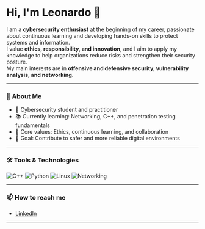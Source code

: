 # Hi, I'm Leonardo 👋

I am a **cybersecurity enthusiast** at the beginning of my career, passionate about continuous learning and developing hands-on skills to protect systems and information.  
I value **ethics, responsibility, and innovation**, and I aim to apply my knowledge to help organizations reduce risks and strengthen their security posture.  
My main interests are in **offensive and defensive security, vulnerability analysis, and networking**.

---

### 🚀 About Me
- 🔐 Cybersecurity student and practitioner  
- 📚 Currently learning: Networking, C++, and penetration testing fundamentals  
- 🌱 Core values: Ethics, continuous learning, and collaboration  
- 🎯 Goal: Contribute to safer and more reliable digital environments  

---

### 🛠️ Tools & Technologies
![C++](https://img.shields.io/badge/C++-00599C?style=for-the-badge&logo=cplusplus&logoColor=white)
![Python](https://img.shields.io/badge/Python-3776AB?style=for-the-badge&logo=python&logoColor=white)
![Linux](https://img.shields.io/badge/Linux-FCC624?style=for-the-badge&logo=linux&logoColor=black)
![Networking](https://img.shields.io/badge/Networking-0078D7?style=for-the-badge&logo=cisco&logoColor=white)

---

### 📫 How to reach me
- [LinkedIn](https://www.linkedin.com/in/leonardo-iazzetta-luchetti)

---


